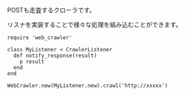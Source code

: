 POSTも走査するクローラです。

リスナを実装することで様々な処理を組み込むことができます。

	require 'web_crawler'
	
	class MyListener < CrawlerListener
	  def notify_response(result)
	  	p result
	  end
	end
	
	WebCrawler.new(MyListener.new).crawl('http://xxxxx')

